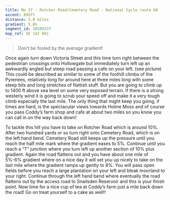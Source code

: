```yaml
---
title: No 37 - Rotcher Road/Cemetery Road - National Cycle route 68
ascent: 895ft
distance: 3.0 miles
gradient: 5.6%
segment_id: 18589237
map_ref: SE 142 081
---
```


> Don't be fooled by the average gradient!

Once again turn down Victoria Street and this time turn right between the pedestrian
crossings onto Hollowgate but immediately turn left up an awkwardly angled but steep road
passing a cafe on your left. (see picture)
This could be described as similar to some of the foothill climbs of the Pyrenees, relatively
long for around here at three miles long with some steep bits and long stretches of flattish
stuff. But you are going to climb up to 1400 ft above sea level on some very exposed terrain.
If there is a strong westerly wind it is going to scrub your speed off and make it a very tough
climb especially the last mile. The only thing that might keep you going, if times are hard, is
the spectacular views towards Holme Moss and of course you pass Coddy’s farm shop and
cafe at about two miles so you know you can call in on the way back down!

To tackle this hill you have to take on Rotcher Road which is around 10%. After two hundred
yards or so turn right onto Cemetery Road, which is on the left hand bend. Cemetery Road
still keeps up the pressure until you reach the half mile mark where the gradient eases to
5%. Continue until you reach a “T” junction where you turn left up another section of 10%
plus gradient. Again the road flattens out and you have about one mile of 5%-6% gradient
where on a nice day it will set you up nicely to take on the last mile where the gradient
ramps up gently to 8%. You will pass open fields before you reach a large plantation on your
left
and
bleak
moorland
to
your
right.
Continue
through
the
left
hand
bend
where
eventually the road flattens out by the access road to Snailsden Reservoir and this is your
finish point. Now time for a nice cup of tea at Coddy’s farm just a mile back down the road!
Go on treat yourself to a cake as well!!



